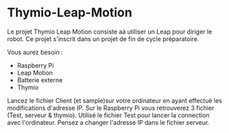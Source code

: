 # Thymio-Leap-Motion

Le projet Thymio Leap Motion consiste aà utiliser un Leap pour diriger le robot. Ce projet s'inscrit dans un projet de fin de cycle préparatoire.

Vous aurez besoin :

- Raspberry Pi
- Leap Motion
- Batterie externe
- Thymio

Lancez le fichier Client (et sample)sur votre ordinateur en ayant effectué les modifications d'adresse IP.
Sur le Raspberry Pi vous retrouverez 3 fichier (Test, serveur & thymio). Utilisé le fichier Test pour lancer la connection avec l'ordinateur. Pensez a changer l'adresse IP dans le fichier serveur.
